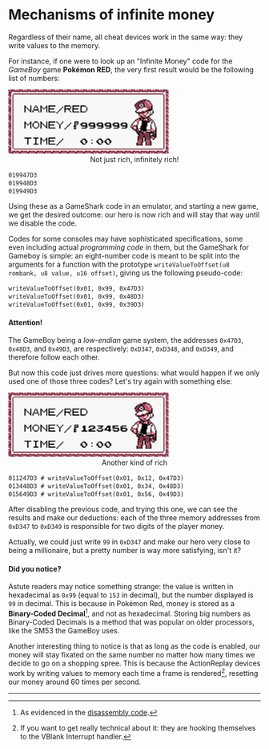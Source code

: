 # Mechanisms of infinite money

Regardless of their name, all cheat devices work in the same way: they write values to the memory.

For instance, if one were to look up an "Infinite Money" code for the *GameBoy* game **Pokémon RED**, the very first result would be the following list of numbers:

<div class="right">
  <img src="images/Pokemon_Red_Version_2024-09-18_02.38.06.png" alt="Not just rich, infinitely rich!">
  <center class="legend">Not just rich, infinitely rich!</center>
</div>

```
019947D3
019948D3
019949D3
```

Using these as a GameShark code in an emulator, and starting a new game, we get the desired outcome: our hero is now rich and will stay that way until we disable the code.

Codes for some consoles may have sophisticated specifications, some even including actual *programming code* in them, but the GameShark for Gameboy is simple: an eight-number code is meant to be split into the arguments for a function with the prototype `writeValueToOffset(u8 rombank, u8 value, u16 offset)`, giving us the following pseudo-code:

```
writeValueToOffset(0x01, 0x99, 0x47D3)
writeValueToOffset(0x01, 0x99, 0x48D3)
writeValueToOffset(0x01, 0x99, 0x39D3)
```
<div class="warning">
  <h4>Attention!</h4>

  The GameBoy being a *low-endian* game system, the addresses `0x47D3`, `0x48D3`, and `0x49D3`, are respectively: `0xD347`, `0xD348`, and `0xD349`, and therefore follow each other.
</div>

But now this code just drives more questions: what would happen if we only used one of those three codes? Let's try again with something else:

<div class="right">
  <img src="images/Pokemon_Red_Version_2024-09-18_03.08.41.png" alt="Another kind of rich">
  <center class="legend">Another kind of rich</center>
</div>

```
011247D3 # writeValueToOffset(0x01, 0x12, 0x47D3)
013448D3 # writeValueToOffset(0x01, 0x34, 0x48D3)
015649D3 # writeValueToOffset(0x01, 0x56, 0x49D3)
```

After disabling the previous code, and trying this one, we can see the results and make our deductions: each of the three memory addresses from `0xD347` to `0xD349` is responsible for two digits of the player money.

Actually, we could just write `99` in `0xD347` and make our hero very close to being a millionaire, but a pretty number is way more satisfying, isn't it?

<div class="notice">
  <h4>Did you notice?</h4>

  Astute readers may notice something strange: the value is written in hexadecimal as `0x99` (equal to `153` in decimal), but the number displayed is `99` in decimal. This is because in Pokémon Red, money is stored as a **Binary-Coded Decimal**[^bcd], and not as hexadecimal. Storing big numbers as Binary-Coded Decimals is a method that was popular on older processors, like the SM53 the GameBoy uses.
</div>

Another interesting thing to notice is that as long as the code is enabled, our money will stay fixated on the same number no matter how many times we decide to go on a shopping spree. This is because the ActionReplay devices work by writing values to memory each time a frame is rendered[^vblank], resetting our money around 60 times per second.

* * *

[^bcd]: As evidenced in the [disassembly code](https://github.com/pret/pokered/blob/1f6e2bf999401b9444f939bb40c1eb279bc51829/engine/menus/start_sub_menus.asm#L556C7-L556C21).
[^vblank]: If you want to get really technical about it: they are hooking themselves to the VBlank Interrupt handler.
